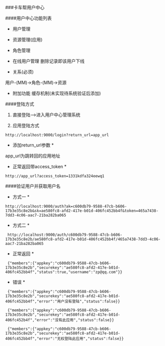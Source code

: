 ###卡车帮用户中心

####用户中心功能列表

* 用户管理

* 资源管理(应用)

* 角色管理

* 在线用户管理
删除记录即该用户下线

* 关系(必须)

用户-(MM)->角色-(MM)->资源

* 附加功能
缓存机制(未实现待系统验证后添加)


####登陆方式

1. 直接登陆-->进入用户中心管理系统

2. 应用登陆方式

`http://localhost:9000/login?return_url=app_url`

* 添加return_url参数 *

app_url为跳转回的应用地址

* 正常返回带access_token * 

`http://app_url?access_token=1331kdfa324eewq1`


####验证用户并获取用户名

* 方式一 * 

`http://localhost:9000/auth?ak=c600db79-9588-47cb-b606-17b3e35c8e2b&sk=ae580fc8-afd2-417e-b01d-406fc452bb4f&token=465a7438-7dd3-4c06-aac7-21ba282ba065`

* 方式二 * 

` http://localhost:9000/auth/c600db79-9588-47cb-b606-17b3e35c8e2b/ae580fc8-afd2-417e-b01d-406fc452bb4f/465a7438-7dd3-4c06-aac7-21ba282ba065`

* 正常返回 * 

` {"members":{"appkey":"c600db79-9588-47cb-b606-17b3e35c8e2b","securekey":"ae580fc8-afd2-417e-b01d-406fc452bb4f","status":true,"username":"zp@qq.com"}}`

* 错误 * 

` {"members":{"appkey":"c600db79-9588-47cb-b606-17b3e35c8e2b","securekey":"ae580fc8-afd2-417e-b01d-406fc452bb4f","error":"用户没有登陆","status":false}}`

` {"members":{"appkey":"c600db79-9588-47cb-b606-17b3e35c8e2b","securekey":"ae580fc8-afd2-417e-b01d-406fc452b4f","error":"没有此应用","status":false}}`

` {"members":{"appkey":"c600db79-9588-47cb-b606-17b3e35c8e2b","securekey":"ae580fc8-afd2-417e-b01d-406fc452bb4f","error":"无权登陆此应用","status":false}}`
